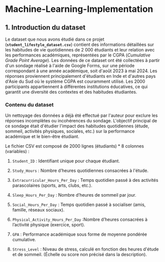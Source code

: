 # Machine-Learning-Implementation

## 1. Introduction du dataset

Le dataset que nous avons étudié dans ce projet (**`student_lifestyle_dataset.csv`**) contient des informations détaillées sur les habitudes de vie quotidiennes de 2 000 étudiants et leur relation avec les performances académiques, représentées par le CGPA (*Cumulative Grade Point Average*). Les données de ce dataset ont été collectées à partir d'un sondage réalisé à l'aide de Google Forms, sur une période correspondant à une année académique, soit d'août 2023 à mai 2024. Les réponses proviennent principalement d'étudiants en Inde et d'autres pays d'Asie du Sud où le système CGPA est couramment utilisé. Les 2000 participants appartiennent à différentes institutions éducatives, ce qui garantit une diversité des contextes et des habitudes étudiantes.

### Contenu du dataset

Un nettoyage des données a déjà été effectué par l'auteur pour exclure les réponses incomplètes ou incohérences du sondage. L'objectif principal de ce sondage était d'étudier l'impact des habitudes quotidiennes (étude, sommeil, activités physiques, sociales, etc.) sur la performance académique et le bien-être étudiant.

Le fichier CSV est composé de 2000 lignes (étudiants) * 8 colonnes (variables) :

1. `Student_ID` : Identifiant unique pour chaque étudiant.

2. `Study_Hours` : Nombre d’heures quotidiennes consacrées à l'étude.

3. `Extracurricular_Hours_Per_Day` : Temps quotidien passé à des activités parascolaires (sports, arts, clubs, etc.).

4. `Sleep_Hours_Per_Day` : Nombre d’heures de sommeil par jour.

5. `Social_Hours_Per_Day` : Temps quotidien passé à socialiser (amis, famille, réseaux sociaux).

6. `Physical_Activity_Hours_Per_Day` :Nombre d’heures consacrées à l’activité physique (exercice, sport).

7. `GPA` : Performance académique sous forme de moyenne pondérée cumulative.

8. `Stress_Level` : Niveau de stress, calculé en fonction des heures d'étude et de sommeil. (Échelle ou score non précisé dans la description).
